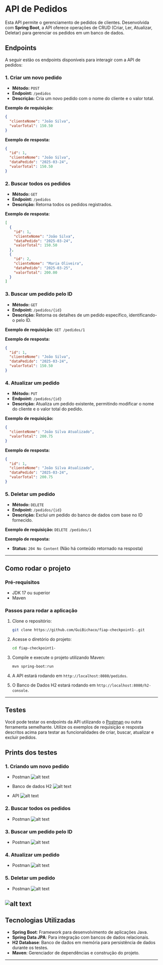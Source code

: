 # API de Pedidos

Esta API permite o gerenciamento de pedidos de clientes. Desenvolvida com **Spring Boot**, a API oferece operações de CRUD (Criar, Ler, Atualizar, Deletar) para gerenciar os pedidos em um banco de dados.

## Endpoints

A seguir estão os endpoints disponíveis para interagir com a API de pedidos:

### 1. Criar um novo pedido

- **Método:** `POST`
- **Endpoint:** `/pedidos`
- **Descrição:** Cria um novo pedido com o nome do cliente e o valor total.
  
**Exemplo de requisição:**
```json
{
  "clienteNome": "João Silva",
  "valorTotal": 150.50
}
```

**Exemplo de resposta:**
```json
{
  "id": 1,
  "clienteNome": "João Silva",
  "dataPedido": "2025-03-24",
  "valorTotal": 150.50
}
```

### 2. Buscar todos os pedidos

- **Método:** `GET`
- **Endpoint:** `/pedidos`
- **Descrição:** Retorna todos os pedidos registrados.

**Exemplo de resposta:**
```json
[
  {
    "id": 1,
    "clienteNome": "João Silva",
    "dataPedido": "2025-03-24",
    "valorTotal": 150.50
  },
  {
    "id": 2,
    "clienteNome": "Maria Oliveira",
    "dataPedido": "2025-03-25",
    "valorTotal": 200.00
  }
]
```

### 3. Buscar um pedido pelo ID

- **Método:** `GET`
- **Endpoint:** `/pedidos/{id}`
- **Descrição:** Retorna os detalhes de um pedido específico, identificando-o pelo ID.

**Exemplo de requisição:**
`GET /pedidos/1`

**Exemplo de resposta:**
```json
{
  "id": 1,
  "clienteNome": "João Silva",
  "dataPedido": "2025-03-24",
  "valorTotal": 150.50
}
```

### 4. Atualizar um pedido

- **Método:** `PUT`
- **Endpoint:** `/pedidos/{id}`
- **Descrição:** Atualiza um pedido existente, permitindo modificar o nome do cliente e o valor total do pedido.

**Exemplo de requisição:**
```json
{
  "clienteNome": "João Silva Atualizado",
  "valorTotal": 200.75
}
```

**Exemplo de resposta:**
```json
{
  "id": 1,
  "clienteNome": "João Silva Atualizado",
  "dataPedido": "2025-03-24",
  "valorTotal": 200.75
}
```

### 5. Deletar um pedido

- **Método:** `DELETE`
- **Endpoint:** `/pedidos/{id}`
- **Descrição:** Exclui um pedido do banco de dados com base no ID fornecido.

**Exemplo de requisição:**
`DELETE /pedidos/1`

**Exemplo de resposta:**
- **Status:** `204 No Content` (Não há conteúdo retornado na resposta)

---

## Como rodar o projeto

### Pré-requisitos

- JDK 17 ou superior
- Maven

### Passos para rodar a aplicação

1. Clone o repositório:
   ```bash
   git clone https://github.com/GuiBichaco/fiap-checkpoint1-.git
   ```

2. Acesse o diretório do projeto:
   ```bash
   cd fiap-checkpoint1-
   ```

3. Compile e execute o projeto utilizando Maven:
   ```bash
   mvn spring-boot:run
   ```

4. A API estará rodando em `http://localhost:8080/pedidos`.

5. O Banco de Dados H2 estará rodando em `http://localhost:8080/h2-console`.
---

## Testes

Você pode testar os endpoints da API utilizando o [Postman](https://www.postman.com/) ou outra ferramenta semelhante. Utilize os exemplos de requisição e resposta descritos acima para testar as funcionalidades de criar, buscar, atualizar e excluir pedidos.

## Prints dos testes
### 1. Criando um novo pedido
- Postman
![alt text](image.png)

- Banco de dados H2
![alt text](image-1.png)

- API 
![alt text](image-2.png)

### 2. Buscar todos os pedidos
- Postman
![alt text](image-3.png)

### 3. Buscar um pedido pelo ID
- Postman
![alt text](image-4.png)

### 4. Atualizar um pedido
- Postman
![alt text](image-5.png) 

### 5. Deletar um pedido
- Postman
![alt text](image-6.png)

![alt text](image-7.png)
---

## Tecnologias Utilizadas

- **Spring Boot**: Framework para desenvolvimento de aplicações Java.
- **Spring Data JPA**: Para integração com bancos de dados relacionais.
- **H2 Database**: Banco de dados em memória para persistência de dados durante os testes.
- **Maven**: Gerenciador de dependências e construção do projeto.

---